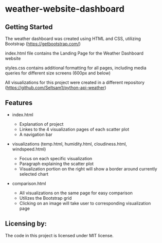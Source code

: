 # weather-website-dashboard

## Getting Started

The weather dashboard was created using HTML and CSS, utilizing Bootstrap (https://getbootstrap.com/)

index.html file contains the Landing Page for the Weather Dashboard website

styles.css contains additional formatting for all pages, including media queries for different size screens (600px and below)

All visualizations for this project were created in a different repository (https://github.com/Seltsam1/python-api-weather)


## Features

- index.html
  - Explanation of project
  - Linkes to the 4 visualization pages of each scatter plot
  - A navigation bar

- visualizations (temp.html, humidity.html, cloudiness.html, windspeed.html)
  - Focus on each specific visualization
  - Paragraph explaining the scatter plot
  - Visualization portion on the right will show a border around currently selected chart

- comparison.html
  - All visualizations on the same page for easy comparison
  - Utilizes the Bootstrap grid
  - Clicking on an image will take user to corresponding visualization page

## Licensing by:

The code in this project is licensed under MIT license.
